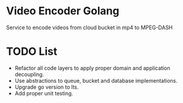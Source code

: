 # Video Encoder Golang

Service to encode videos from cloud bucket in mp4 to MPEG-DASH

# TODO List
- Refactor all code layers to apply proper domain and application decoupling.
- Use abstractions to queue, bucket and database implementations.
- Upgrade go version to lts.
- Add proper unit testing.
